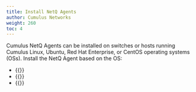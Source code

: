 ```yaml
---
title: Install NetQ Agents
author: Cumulus Networks
weight: 260
toc: 4
---
```

Cumulus NetQ Agents can be installed on switches or hosts running Cumulus Linux, Ubuntu, Red Hat Enterprise, or CentOS operating systems (OSs). Install the NetQ Agent based on the OS:

- {{<link title="Install and Configure the NetQ Agent on Cumulus Linux Switches" text="Cumulus Linux">}}
- {{<link title="Install and Configure the NetQ Agent on Ubuntu Servers" text="Ubuntu">}}
- {{<link title="Install and Configure the NetQ Agent on RHEL and CentOS Servers" text="Red Hat or CentOS">}}
